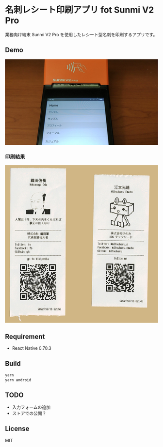 名刺レシート印刷アプリ fot Sunmi V2 Pro
==

業務向け端末 Sunmi V2 Pro を使用したレシート型名刺を印刷するアプリです。

## Demo

[![動作デモ動画](README_Images/thumbnail.png)](https://www.youtube.com/watch?v=s9HNWSZ2Gbo)


### 印刷結果

![印刷結果](README_Images/receipts.png)

## Requirement

- React Native 0.70.3


## Build

```shell
yarn
yarn android
```

## TODO

- 入力フォームの追加
- ストアでの公開？

## License

MIT